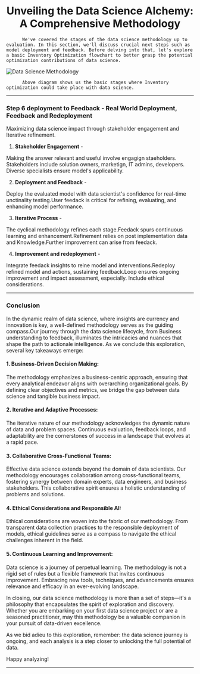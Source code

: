 <h1 align="center">Unveiling the Data Science Alchemy: A Comprehensive Methodology</h1>

          We've covered the stages of the data science methodology up to evaluation. In this section, we'll discuss crucial next steps such as model deployment and feedback. Before delving into that, let's explore a basic Inventory Optimization flowchart to better grasp the potential optimization contributions of data science.
![Data Science Methodology](attachment:Screenshot%20%282036%29.png)

          Above diagram shows us the basic stages where Inventory optimization could take place with data science.
          
---

### Step 6 deployment to Feedback - Real World Deployment, Feedback and Redeployment

Maximizing data science impact through stakeholder engagement and Iterative refinement.

1. **Stakeholder Engagement** - 
    
Making the answer relevant and useful involve engagign staeholders. Stakeholders include solution owners, marketign, IT admins, developers. Diverse specialists ensure model's applicability.

2. **Deployment and Feedback** - 

Deploy the evaluated model with data scientist's confidence for real-time unctinality testing.User feedack is critical for refining, evaluating, and enhancing model performance.
 
3. **Iterative Process** - 
        
The cyclical methodology refines each stage.Feedack spurs continuous learning and enhancement.Refinement relies on post implementation data and Knowledge.Further improvement can arise from feedack.

4. **Improvement and redeployment** - 
        
Integrate feedack insights to reine model and interventions.Redeploy refined model and actions, sustaining feedback.Loop ensures ongoing improvement and impact assessment, especially. Include ethical considerations.

---

### Conclusion

   In the dynamic realm of data science, where insights are currency and innovation is key, a well-defined methodology serves as the guiding compass.Our journey through the data science lifecycle, from Business understanding to feedback,  illuminates the intricacies and nuances that shape the path to actionale intelligence.
   As we conclude this exploration, several key takeaways emerge:
   
#### 1. Business-Driven Decision Making:
The methodology emphasizes a business-centric approach, ensuring that every analytical endeavor aligns with overarching organizational goals. By defining clear objectives and metrics, we bridge the gap between data science and tangible business impact.

#### 2. Iterative and Adaptive Processes:
The iterative nature of our methodology acknowledges the dynamic nature of data and problem spaces. Continuous evaluation, feedback loops, and adaptability are the cornerstones of success in a landscape that evolves at a rapid pace.

#### 3. Collaborative Cross-Functional Teams:
Effective data science extends beyond the domain of data scientists. Our methodology encourages collaboration among cross-functional teams, fostering synergy between domain experts, data engineers, and business stakeholders. This collaborative spirit ensures a holistic understanding of problems and solutions.

#### 4. Ethical Considerations and Responsible AI:
Ethical considerations are woven into the fabric of our methodology. From transparent data collection practices to the responsible deployment of models, ethical guidelines serve as a compass to navigate the ethical challenges inherent in the field.

#### 5. Continuous Learning and Improvement:
Data science is a journey of perpetual learning. The methodology is not a rigid set of rules but a flexible framework that invites continuous improvement. Embracing new tools, techniques, and advancements ensures relevance and efficacy in an ever-evolving landscape.

In closing, our data science methodology is more than a set of steps—it's a philosophy that encapsulates the spirit of exploration and discovery. Whether you are embarking on your first data science project or are a seasoned practitioner, may this methodology be a valuable companion in your pursuit of data-driven excellence.

As we bid adieu to this exploration, remember: the data science journey is ongoing, and each analysis is a step closer to unlocking the full potential of data.

Happy analyzing!
        
---
